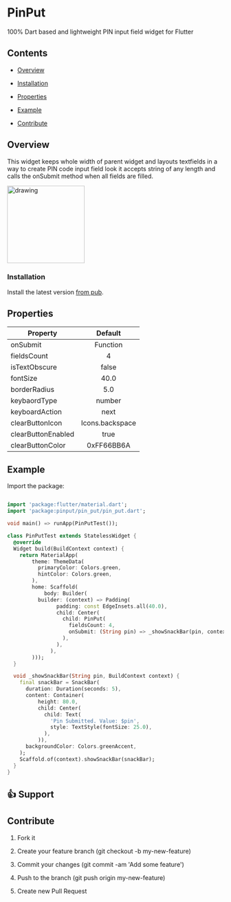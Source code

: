 # PinPut

100% Dart based and lightweight PIN input field widget for Flutter

## Contents

- [Overview](#overview)

- [Installation](#installation)

- [Properties](#properties)

- [Example](#example)

- [Contribute](#contribute)

## Overview

This widget keeps whole width of parent widget and layouts textfields in a way to create PIN code input field look it accepts string of any length and calls the onSubmit method when all fields are filled.

<img  src="https://raw.githubusercontent.com/Tkko/Flutter_PinPut/master/example/pinput_demo.gif"  alt="drawing"  width="180"/>

### Installation

Install the latest version [from pub](https://pub.dartlang.org/packages/pinput).

## Properties

| Property | Default |
|------------|:---------------------:|
| onSubmit | Function |
| fieldsCount | 4 |
| isTextObscure | false |
| fontSize | 40.0 |
| borderRadius | 5.0 |
| keybaordType | number |
| keyboardAction | next |
| clearButtonIcon  | Icons.backspace |
| clearButtonEnabled  | true |
| clearButtonColor  | 0xFF66BB6A |

## Example

Import the package:

```dart

import 'package:flutter/material.dart';
import 'package:pinput/pin_put/pin_put.dart';

void main() => runApp(PinPutTest());

class PinPutTest extends StatelessWidget {
  @override
  Widget build(BuildContext context) {
    return MaterialApp(
        theme: ThemeData(
          primaryColor: Colors.green,
          hintColor: Colors.green,
        ),
        home: Scaffold(
            body: Builder(
          builder: (context) => Padding(
                padding: const EdgeInsets.all(40.0),
                child: Center(
                  child: PinPut(
                    fieldsCount: 4,
                    onSubmit: (String pin) => _showSnackBar(pin, context),
                  ),
                ),
              ),
        )));
  }

  void _showSnackBar(String pin, BuildContext context) {
    final snackBar = SnackBar(
      duration: Duration(seconds: 5),
      content: Container(
          height: 80.0,
          child: Center(
            child: Text(
              'Pin Submitted. Value: $pin',
              style: TextStyle(fontSize: 25.0),
            ),
          )),
      backgroundColor: Colors.greenAccent,
    );
    Scaffold.of(context).showSnackBar(snackBar);
  }
}
```

## 👍 Support

## Contribute

1. Fork it

2. Create your feature branch (git checkout -b my-new-feature)

3. Commit your changes (git commit -am 'Add some feature')

4. Push to the branch (git push origin my-new-feature)

5. Create new Pull Request